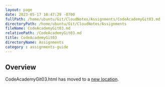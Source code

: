 ```yaml
---
layout: page
date: 2023-05-17 10:47:29 -0700
fullPath: /home/ubuntu/Git/CloudNotes/Assignments/CodeAcademyGit03.md
directoryPath: /home/ubuntu/Git/CloudNotes/Assignments
fileName: CodeAcademyGit03.md
relativePath: /CodeAcademyGit03.md
title: CodeAcademyGit03
directoryName: Assignments
category : assignments-guide
---
```


## Overview

CodeAcademyGit03.html has moved to a [new location](/codeacademy-guide/CodeAcademyGit03.html).
